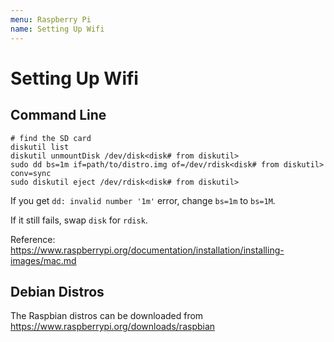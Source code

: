 ```yaml
---
menu: Raspberry Pi
name: Setting Up Wifi
---
```


# Setting Up Wifi

## Command Line

```shell
# find the SD card
diskutil list
diskutil unmountDisk /dev/disk<disk# from diskutil>
sudo dd bs=1m if=path/to/distro.img of=/dev/rdisk<disk# from diskutil> conv=sync
sudo diskutil eject /dev/rdisk<disk# from diskutil>
```

If you get `dd: invalid number '1m'` error, change `bs=1m` to `bs=1M`.

If it still fails, swap `disk` for `rdisk`.

Reference: https://www.raspberrypi.org/documentation/installation/installing-images/mac.md

## Debian Distros

The Raspbian distros can be downloaded from https://www.raspberrypi.org/downloads/raspbian
